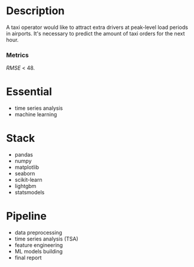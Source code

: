 # Description

A taxi operator would like to attract extra drivers at peak-level load periods in airports. It's necessary to predict the amount of taxi orders for the next hour.

### Metrics

*RMSE* < 48.

# Essential

* time series analysis
* machine learning

# Stack

* pandas
* numpy
* matplotlib
* seaborn
* scikit-learn
* lightgbm
* statsmodels

# Pipeline

* data preprocessing
* time series analysis (TSA)
* feature engineering
* ML models building
* final report
